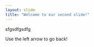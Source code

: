 ```yaml
---
layout: slide
title: "Welcome to our second slide!"
---
```

sfgsdfgsdfg


Use the left arrow to go back!
